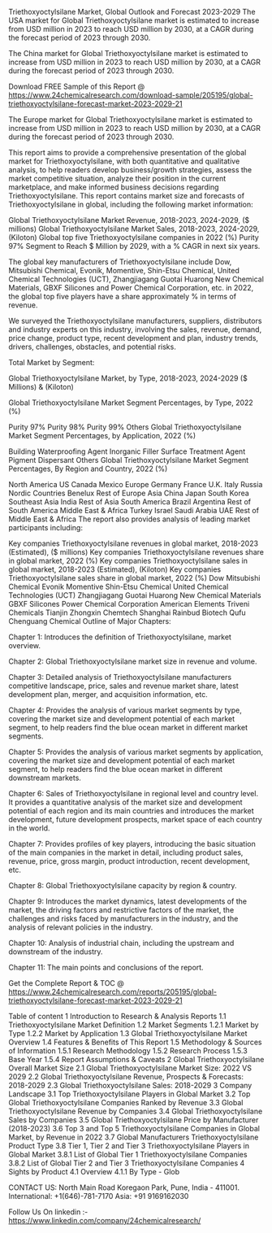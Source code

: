 Triethoxyoctylsilane Market, Global Outlook and Forecast 2023-2029
The USA market for Global Triethoxyoctylsilane market is estimated to increase from USD million in 2023 to reach USD million by 2030, at a CAGR during the forecast period of 2023 through 2030.

The China market for Global Triethoxyoctylsilane market is estimated to increase from USD million in 2023 to reach USD million by 2030, at a CAGR during the forecast period of 2023 through 2030.

Download FREE Sample of this Report @ https://www.24chemicalresearch.com/download-sample/205195/global-triethoxyoctylsilane-forecast-market-2023-2029-21

The Europe market for Global Triethoxyoctylsilane market is estimated to increase from USD million in 2023 to reach USD million by 2030, at a CAGR during the forecast period of 2023 through 2030.

This report aims to provide a comprehensive presentation of the global market for Triethoxyoctylsilane, with both quantitative and qualitative analysis, to help readers develop business/growth strategies, assess the market competitive situation, analyze their position in the current marketplace, and make informed business decisions regarding Triethoxyoctylsilane. This report contains market size and forecasts of Triethoxyoctylsilane in global, including the following market information:

Global Triethoxyoctylsilane Market Revenue, 2018-2023, 2024-2029, ($ millions)
Global Triethoxyoctylsilane Market Sales, 2018-2023, 2024-2029, (Kiloton)
Global top five Triethoxyoctylsilane companies in 2022 (%)
Purity 97% Segment to Reach $ Million by 2029, with a % CAGR in next six years.

The global key manufacturers of Triethoxyoctylsilane include Dow, Mitsubishi Chemical, Evonik, Momentive, Shin-Etsu Chemical, United Chemical Technologies (UCT), Zhangjiagang Guotai Huarong New Chemical Materials, GBXF Silicones and Power Chemical Corporation, etc. in 2022, the global top five players have a share approximately % in terms of revenue.

We surveyed the Triethoxyoctylsilane manufacturers, suppliers, distributors and industry experts on this industry, involving the sales, revenue, demand, price change, product type, recent development and plan, industry trends, drivers, challenges, obstacles, and potential risks.

Total Market by Segment:

Global Triethoxyoctylsilane Market, by Type, 2018-2023, 2024-2029 ($ Millions) & (Kiloton)

Global Triethoxyoctylsilane Market Segment Percentages, by Type, 2022 (%)

Purity 97%
Purity 98%
Purity 99%
Others
Global Triethoxyoctylsilane Market Segment Percentages, by Application, 2022 (%)

Building Waterproofing Agent
Inorganic Filler Surface Treatment Agent
Pigment Dispersant
Others
Global Triethoxyoctylsilane Market Segment Percentages, By Region and Country, 2022 (%)

North America
US
Canada
Mexico
Europe
Germany
France
U.K.
Italy
Russia
Nordic Countries
Benelux
Rest of Europe
Asia
China
Japan
South Korea
Southeast Asia
India
Rest of Asia
South America
Brazil
Argentina
Rest of South America
Middle East & Africa
Turkey
Israel
Saudi Arabia
UAE
Rest of Middle East & Africa
The report also provides analysis of leading market participants including:

Key companies Triethoxyoctylsilane revenues in global market, 2018-2023 (Estimated), ($ millions)
Key companies Triethoxyoctylsilane revenues share in global market, 2022 (%)
Key companies Triethoxyoctylsilane sales in global market, 2018-2023 (Estimated), (Kiloton)
Key companies Triethoxyoctylsilane sales share in global market, 2022 (%)
Dow
Mitsubishi Chemical
Evonik
Momentive
Shin-Etsu Chemical
United Chemical Technologies (UCT)
Zhangjiagang Guotai Huarong New Chemical Materials
GBXF Silicones
Power Chemical Corporation
American Elements
Triveni Chemicals
Tianjin Zhongxin Chemtech
Shanghai Rainbud Biotech
Qufu Chenguang Chemical
Outline of Major Chapters:

Chapter 1: Introduces the definition of Triethoxyoctylsilane, market overview.

Chapter 2: Global Triethoxyoctylsilane market size in revenue and volume.

Chapter 3: Detailed analysis of Triethoxyoctylsilane manufacturers competitive landscape, price, sales and revenue market share, latest development plan, merger, and acquisition information, etc.

Chapter 4: Provides the analysis of various market segments by type, covering the market size and development potential of each market segment, to help readers find the blue ocean market in different market segments.

Chapter 5: Provides the analysis of various market segments by application, covering the market size and development potential of each market segment, to help readers find the blue ocean market in different downstream markets.

Chapter 6: Sales of Triethoxyoctylsilane in regional level and country level. It provides a quantitative analysis of the market size and development potential of each region and its main countries and introduces the market development, future development prospects, market space of each country in the world.

Chapter 7: Provides profiles of key players, introducing the basic situation of the main companies in the market in detail, including product sales, revenue, price, gross margin, product introduction, recent development, etc.

Chapter 8: Global Triethoxyoctylsilane capacity by region & country.

Chapter 9: Introduces the market dynamics, latest developments of the market, the driving factors and restrictive factors of the market, the challenges and risks faced by manufacturers in the industry, and the analysis of relevant policies in the industry.

Chapter 10: Analysis of industrial chain, including the upstream and downstream of the industry.

Chapter 11: The main points and conclusions of the report.

Get the Complete Report & TOC @ https://www.24chemicalresearch.com/reports/205195/global-triethoxyoctylsilane-forecast-market-2023-2029-21

Table of content
1 Introduction to Research & Analysis Reports
1.1 Triethoxyoctylsilane Market Definition
1.2 Market Segments
1.2.1 Market by Type
1.2.2 Market by Application
1.3 Global Triethoxyoctylsilane Market Overview
1.4 Features & Benefits of This Report
1.5 Methodology & Sources of Information
1.5.1 Research Methodology
1.5.2 Research Process
1.5.3 Base Year
1.5.4 Report Assumptions & Caveats
2 Global Triethoxyoctylsilane Overall Market Size
2.1 Global Triethoxyoctylsilane Market Size: 2022 VS 2029
2.2 Global Triethoxyoctylsilane Revenue, Prospects & Forecasts: 2018-2029
2.3 Global Triethoxyoctylsilane Sales: 2018-2029
3 Company Landscape
3.1 Top Triethoxyoctylsilane Players in Global Market
3.2 Top Global Triethoxyoctylsilane Companies Ranked by Revenue
3.3 Global Triethoxyoctylsilane Revenue by Companies
3.4 Global Triethoxyoctylsilane Sales by Companies
3.5 Global Triethoxyoctylsilane Price by Manufacturer (2018-2023)
3.6 Top 3 and Top 5 Triethoxyoctylsilane Companies in Global Market, by Revenue in 2022
3.7 Global Manufacturers Triethoxyoctylsilane Product Type
3.8 Tier 1, Tier 2 and Tier 3 Triethoxyoctylsilane Players in Global Market
3.8.1 List of Global Tier 1 Triethoxyoctylsilane Companies
3.8.2 List of Global Tier 2 and Tier 3 Triethoxyoctylsilane Companies
4 Sights by Product
4.1 Overview
4.1.1 By Type - Glob

CONTACT US:
North Main Road Koregaon Park, Pune, India - 411001.
International: +1(646)-781-7170
Asia: +91 9169162030

Follow Us On linkedin :- https://www.linkedin.com/company/24chemicalresearch/
